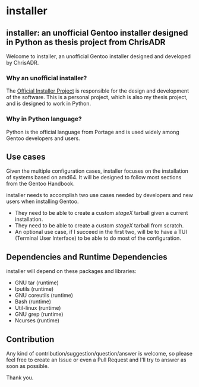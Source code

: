 # installer
## installer: an unofficial Gentoo installer designed in Python as thesis project from ChrisADR

Welcome to installer, an unofficial Gentoo installer designed and developed by ChrisADR.

### Why an unofficial installer?

The [Official Installer Project](https://wiki.gentoo.org/wiki/Project:Installer) is responsible for the design and development of the software. This is a personal project, which is also my thesis project, and is designed to work in Python.

### Why in Python language?

Python is the official language from Portage and is used widely among Gentoo developers and users.

## Use cases

Given the multiple configuration cases, installer focuses on the installation of systems based on amd64. It will be designed to follow most sections from the Gentoo Handbook.

installer needs to accomplish two use cases needed by developers and new users when installing Gentoo.

* They need to be able to create a custom _stageX_ tarball given a current installation.
* They need to be able to create a custom _stageX_ tarball from scratch.
* An optional use case, if I succeed in the first two, will be to have a TUI (Terminal User Interface) to be able to do most of the configuration.

## Dependencies and Runtime Dependencies

installer will depend on these packages and libraries:

* GNU tar (runtime)
* Iputils (runtime)
* GNU coreutils (runtime)
* Bash (runtime)
* Util-linux (runtime)
* GNU grep (runtime)
* Ncurses (runtime)

## Contribution

Any kind of contribution/suggestion/question/answer is welcome, so please feel free to create an Issue or even a Pull Request and I'll try to answer as soon as possible.

Thank you.
